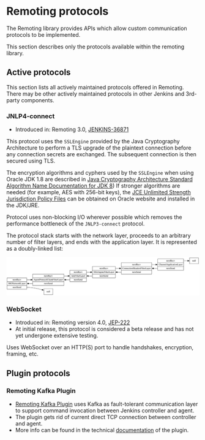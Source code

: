 Remoting protocols
====

The Remoting library provides APIs which allow custom communication protocols to be implemented.

This section describes only the protocols available within the remoting library.

## Active protocols

This section lists all actively maintained protocols offered in Remoting.
There may be other actively maintained protocols in other Jenkins and 3rd-party components.

### JNLP4-connect

* Introduced in: Remoting 3.0, [JENKINS-36871](https://issues.jenkins-ci.org/browse/JENKINS-36871)

This protocol uses the <code>SSLEngine</code> provided by the Java Cryptography Architecture 
  to perform a TLS upgrade of the plaintext connection before any connection secrets are exchanged. 
The subsequent connection is then secured using TLS. 

The encryption algorithms and cyphers used by the <code>SSLEngine</code> when using Oracle JDK 1.8 
   are described in [Java Cryptography Architecture Standard Algorithm Name Documentation for JDK 8](http://docs.oracle.com/javase/8/docs/technotes/guides/security/StandardNames.html))
If stronger algorithms are needed (for example, AES with 256-bit keys), the [JCE Unlimited Strength Jurisdiction Policy Files](http://www.oracle.com/technetwork/java/javase/downloads/index.html)
  can be obtained on Oracle website and installed in the JDK/JRE.


Protocol uses non-blocking I/O wherever possible which removes the performance bottleneck of the <code>JNLP3-connect</code> protocol.

The protocol stack starts with the network layer, proceeds to an arbitrary number of filter layers, and ends with the application layer.
It is represented as a doubly-linked list:

![Protocol Stack](protocol-stack.svg)

### WebSocket

* Introduced in: Remoting version 4.0, [JEP-222](https://jenkins.io/jep/222)
* At initial release, this protocol is considered a beta release and has not yet undergone extensive testing.

Uses WebSocket over an HTTP(S) port to handle handshakes, encryption, framing, etc.

## Plugin protocols

### Remoting Kafka Plugin

* [Remoting Kafka Plugin](https://github.com/jenkinsci/remoting-kafka-plugin) uses Kafka as fault-tolerant communication layer to support command invocation between Jenkins controller and agent.
* The plugin gets rid of current direct TCP connection between controller and agent.
* More info can be found in the technical [documentation](https://github.com/jenkinsci/remoting-kafka-plugin/blob/master/docs/DOCUMENTATION.md) of the plugin.
